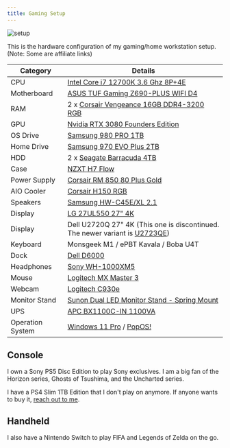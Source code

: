 ```yaml
---
title: Gaming Setup
---
```


![setup](/images/setup.jpeg)

This is the hardware configuration of my gaming/home workstation setup. (Note: Some are affiliate links)

| Category         | Details                                                                                                                  |
| ---------------- | ------------------------------------------------------------------------------------------------------------------------ |
| CPU              | [Intel Core i7 12700K 3.6 Ghz 8P+4E](https://amzn.to/3yEsPfY)                                                            |
| Motherboard      | [ASUS TUF Gaming Z690-PLUS WIFI D4](https://amzn.to/3SU9v5d)                                                             |
| RAM              | 2 x [Corsair Vengeance 16GB DDR4-3200 RGB](https://amzn.to/3AHrAgo)                                                      |
| GPU              | [Nvidia RTX 3080 Founders Edition](https://www.nvidia.com/en-in/geforce/graphics-cards/30-series/rtx-3080-3080ti/)       |
| OS Drive         | [Samsung 980 PRO 1TB](https://amzn.to/4fVqGxa)                                                                           |
| Home Drive       | [Samsung 970 EVO Plus 2TB](https://amzn.to/3WY6HFc)                                                                      |
| HDD              | 2 x [Seagate Barracuda 4TB](https://amzn.to/4dReQSR)                                                                     |
| Case             | [NZXT H7 Flow](https://amzn.to/3MiaSHb)                                                                                  |
| Power Supply     | [Corsair RM 850 80 Plus Gold](https://amzn.to/4dPD6om)                                                                   |
| AIO Cooler       | [Corsair H150 RGB](https://amzn.to/3WV2vpN)                                                                              |
| Speakers         | [Samsung HW-C45E/XL 2.1](https://amzn.to/3WXQvnk)                                                                        |
| Display          | [LG 27UL550 27" 4K](https://amzn.to/3MjX0fi)                                                                             |
| Display          | Dell U2720Q 27" 4K (This one is discontinued. The newer variant is [U2723QE](https://amzn.to/3YQwbH9))                   |
| Keyboard         | Monsgeek M1 / ePBT Kavala / Boba U4T                                                                                     |
| Dock             | [Dell D6000](https://www.tpstech.in/products/dell-universal-usb-c-docking-station-supports-upto-three-4k-displays-d6000) |
| Headphones       | [Sony WH-1000XM5](https://amzn.to/3yVKAqY)                                                                               |
| Mouse            | [Logitech MX Master 3](https://amzn.to/3SZtKhU)                                                                          |
| Webcam           | [Logitech C930e](https://amzn.to/3WWTIDF)                                                                                |
| Monitor Stand    | [Sunon Dual LED Monitor Stand - Spring Mount](https://amzn.to/3WUb2t9)                                                   |
| UPS              | [APC BX1100C-IN 1100VA](https://amzn.to/4dxoHgX)                                                                         |
| Operation System | [Windows 11 Pro](https://www.microsoft.com/en-in/d/windows-11-pro/dg7gmgf0d8h4) / [PopOS!](https://pop.system76.com/)    |

## Console

I own a Sony PS5 Disc Edition to play Sony exclusives. I am a big fan of the Horizon series, Ghosts of Tsushima, and the Uncharted series.

I have a PS4 Slim 1TB Edition that I don't play on anymore. If anyone wants to buy it, [reach out to me](/contact).

## Handheld

I also have a Nintendo Switch to play FIFA and Legends of Zelda on the go.

